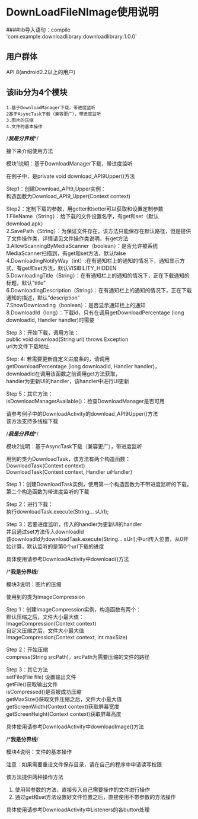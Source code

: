 DownLoadFileNImage使用说明
=
####lib导入语句：compile 'com.example.downloadlibrary:downloadlibrary:1.0.0'  

用户群体
-
API 8(android2.2以上的用户)  
  
该lib分为4个模块
-
    1.基于DownloadManager下载，带进度监听  
    2基于AsyncTask下载（兼容更广），带进度监听  
    3.图片的压缩  
    4.文件的基本操作  
  
/*********************我是分界线**********************/  
  
接下来介绍使用方法  
  
模块1说明：基于DownloadManager下载，带进度监听  
  
在例子中，是private void download_API9Upper()方法  
  
Step1：创建Download_API9_Upper实例：  
构造函数为Download_API9_Upper(Context context)  
  
Step2：定制下载的参数，用getter和setter可以获取和设置定制参数  
1.FileName（String）：给下载的文件设置名字，有get和set（默认download.apk）  
2.SavePath（String）：为保证文件存在，该方法只能保存在默认路径，但是提供了文件操作类，详情请见文件操作类说明，有get方法  
3.AllowScanningByMediaScanner（boolean）：是否允许被系统MediaScanner扫描到，有get和set方法，默认false  
4.DownloadingNotifyWay（int）:在有通知栏上的通知的情况下，通知显示方式，有get和set方法，默认VISIBILITY_HIDDEN  
5.DownloadingTitle（String）：在有通知栏上的通知的情况下，正在下载通知的标题，默认”title”  
6.DownloadingDescription（String）：在有通知栏上的通知的情况下，正在下载通知的描述，默认”description”  
7.ShowDownloading（boolean）：是否显示通知栏上的通知  
8.DownloadId（long）：下载id，只有在调用getDownloadPercentage (long downloadId, Handler handler)时需要   
  
Step 3：开始下载，调用方法：  
public void download(String url) throws Exception   
url为文件下载地址  
  
Step: 4: 若需要更新自定义进度条的，请调用  
getDownloadPercentage (long downloadId, Handler handler)，  
downloadId在调用该函数之前调用get方法获取，  
handler为更新UI的handler，该handler中进行UI更新  
  
Step 5：其它方法：  
isDownloadManagerAvailable()：检查DownloadManager是否可用  
  
请参考例子中的DownloadActivity的download_API9Upper()方法  
该方法支持多线程下载  
  
/*********************我是分界线**********************/  
  
模块2说明：基于AsyncTask下载（兼容更广），带进度监听  
  
用到的类为DownloadTask，该方法有两个构造函数：  
DownloadTask(Context context)  
DownloadTask(Context context, Handler uiHandler)  
  
Step 1：创建DownloadTask实例，使用第一个构造函数为不带进度监听的下载，第二个构造函数为带进度监听的下载  
  
Step 2：进行下载：  
执行downloadTask.execute(String... sUrl);  
  
Step 3：若要进度监听，传入的handler为更新UI的handler  
并且通过set方法传入downloadId  
该downloadId为downloadTask.execute(String... sUrl);中url传入位置，从0开始计算，默认监听的是第0个url下载的进度  
  
具体使用请参考DownloadActivity中download()方法  
  
/***********************我是分界线**********************/  
  
模块3说明：图片的压缩  
  
使用到的类为ImageCompression  
  
Step 1：创建ImageCompression实例，构造函数有两个：  
默认压缩之后，文件大小最大值：  
ImageCompression(Context context)  
自定义压缩之后，文件大小最大值  
ImageCompression(Context context, int maxSize)  
  
Step 2：开始压缩  
compress(String srcPath)，srcPath为需要压缩的文件的路径  
  
Step 3：其它方法  
setFile(File file) 设置输出文件  
getFile()获取输出文件  
isCompressed()是否被成功压缩  
getMaxSize()获取文件压缩之后，文件大小最大值  
getScreenWidth(Context context)获取屏幕宽度  
getScreenHeight(Context context)获取屏幕高度  
  
具体使用请参考DownloadActivity中downloadImage()方法  
  
/***********************我是分界线**********************/  
  
模块4说明：文件的基本操作  
  
注意：如果需要重设文件保存目录，请在自己的程序中申请读写权限  
  
该方法提供两种操作方法  
  
1.	使用带参数的方法，直接传入自己需要操作的文件进行操作  
2.	通过get和set方法设置好文件位置之后，直接使用不带参数的方法操作  
  
具体使用请参考DownloadActivity中Listeners的各button处理  
   
  
